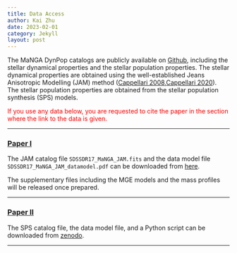 ```yaml
---
title: Data Access
author: Kai Zhu
date: 2023-02-01
category: Jekyll
layout: post
---
```


The MaNGA DynPop catalogs are publicly available on [Github][1], including the stellar dynamical properties and the stellar population properties. The stellar dynamical properties are obtained using the well-established Jeans Anisotropic Modelling (JAM) method ([Cappellari 2008][Cappellari2008],[Cappellari 2020][Cappellari2020]). The stellar population properties are obtained from the stellar population synthesis (SPS) models.

<font color=red>If you use any data below, you are requested to cite the paper in the section where the link to the data is given.</font>

---

### [Paper I][PaperI]

The JAM catalog file `SDSSDR17_MaNGA_JAM.fits` and the data model file `SDSSDR17_MaNGA_JAM_datamodel.pdf` can be downloaded from [here][2].

The supplementary files including the MGE models and the mass profiles will be released once prepared.

---

### [Paper II][PaperII]

The SPS catalog file, the data model file, and a Python script can be downloaded from [zenodo][3]. 

---


[1]: https://github.com/manga-dynpop/manga-dynpop.github.io/tree/main/catalogs
[2]: https://github.com/manga-dynpop/manga-dynpop.github.io/tree/main/catalogs/JAM
[3]: https://zenodo.org/record/8381999
[Cappellari2008]: https://ui.adsabs.harvard.edu/abs/2008MNRAS.390...71C/abstract
[Cappellari2020]: https://ui.adsabs.harvard.edu/abs/2020MNRAS.494.4819C/abstract
[PaperI]: https://ui.adsabs.harvard.edu/abs/2023MNRAS.522.6326Z/abstract
[PaperII]: https://ui.adsabs.harvard.edu/abs/2023MNRAS.tmp.2611L/abstract
